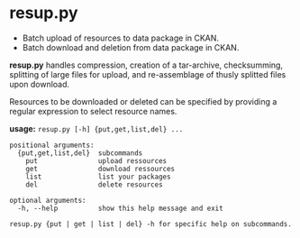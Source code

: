 # resup.py

+ Batch upload of resources to data package in CKAN.
+ Batch download and deletion from data package in CKAN.

**resup.py** handles compression, creation of a tar-archive,
checksumming, splitting of large files for upload, and
re-assemblage of thusly splitted files upon download.

Resources to be downloaded or deleted can be specified
by providing a regular expression to select resource names.

**usage:** `resup.py [-h] {put,get,list,del} ...`
~~~
positional arguments:
  {put,get,list,del}  subcommands
    put               upload ressources
    get               download ressources
    list              list your packages
    del               delete resources

optional arguments:
  -h, --help          show this help message and exit

resup.py {put | get | list | del} -h for specific help on subcommands.
~~~
